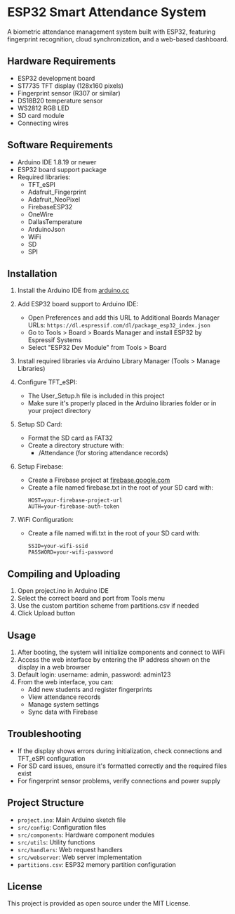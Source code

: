 # ESP32 Smart Attendance System

A biometric attendance management system built with ESP32, featuring fingerprint recognition, cloud synchronization, and a web-based dashboard.

## Hardware Requirements

- ESP32 development board
- ST7735 TFT display (128x160 pixels)
- Fingerprint sensor (R307 or similar)
- DS18B20 temperature sensor
- WS2812 RGB LED
- SD card module
- Connecting wires

## Software Requirements

- Arduino IDE 1.8.19 or newer
- ESP32 board support package
- Required libraries:
  - TFT_eSPI
  - Adafruit_Fingerprint
  - Adafruit_NeoPixel
  - FirebaseESP32
  - OneWire
  - DallasTemperature
  - ArduinoJson
  - WiFi
  - SD
  - SPI

## Installation

1. Install the Arduino IDE from [arduino.cc](https://www.arduino.cc/en/software)
2. Add ESP32 board support to Arduino IDE:
   - Open Preferences and add this URL to Additional Boards Manager URLs:
     `https://dl.espressif.com/dl/package_esp32_index.json`
   - Go to Tools > Board > Boards Manager and install ESP32 by Espressif Systems
   - Select "ESP32 Dev Module" from Tools > Board

3. Install required libraries via Arduino Library Manager (Tools > Manage Libraries)

4. Configure TFT_eSPI:
   - The User_Setup.h file is included in this project
   - Make sure it's properly placed in the Arduino libraries folder or in your project directory

5. Setup SD Card:
   - Format the SD card as FAT32
   - Create a directory structure with:
     - /Attendance (for storing attendance records)

6. Setup Firebase:
   - Create a Firebase project at [firebase.google.com](https://firebase.google.com/)
   - Create a file named firebase.txt in the root of your SD card with:
     ```
     HOST=your-firebase-project-url
     AUTH=your-firebase-auth-token
     ```

7. WiFi Configuration:
   - Create a file named wifi.txt in the root of your SD card with:
     ```
     SSID=your-wifi-ssid
     PASSWORD=your-wifi-password
     ```

## Compiling and Uploading

1. Open project.ino in Arduino IDE
2. Select the correct board and port from Tools menu
3. Use the custom partition scheme from partitions.csv if needed
4. Click Upload button

## Usage

1. After booting, the system will initialize components and connect to WiFi
2. Access the web interface by entering the IP address shown on the display in a web browser
3. Default login: username: admin, password: admin123
4. From the web interface, you can:
   - Add new students and register fingerprints
   - View attendance records
   - Manage system settings
   - Sync data with Firebase

## Troubleshooting

- If the display shows errors during initialization, check connections and TFT_eSPI configuration
- For SD card issues, ensure it's formatted correctly and the required files exist
- For fingerprint sensor problems, verify connections and power supply

## Project Structure

- `project.ino`: Main Arduino sketch file
- `src/config`: Configuration files
- `src/components`: Hardware component modules
- `src/utils`: Utility functions
- `src/handlers`: Web request handlers
- `src/webserver`: Web server implementation
- `partitions.csv`: ESP32 memory partition configuration

## License

This project is provided as open source under the MIT License. 